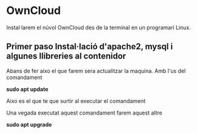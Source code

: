 # OwnCloud
Instal·larem el núvol OwnCloud des de la terminal en un programari Linux.
## Primer paso Instal·lació d'apache2, mysql i algunes llibreries al contenidor
Abans de fer aixo el que farem sera actualitzar la maquina.
Amb l'us del comandament 

**sudo apt update**

Aixo es el que te que surtir al executar el comandament

Una vegada executat aquest comandament farem aquest altre 

**sudo apt upgrade**
